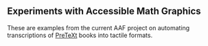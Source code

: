 ## Experiments with Accessible Math Graphics 

These are examples from the current AAF project on automating transcriptions of [PreTeXt](pretextbook.org) books into tactile formats.
